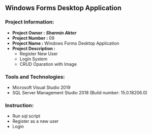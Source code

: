 ## Windows Forms Desktop Application
### Project Information: 
   * __Project Owner :__ *__Sharmin Akter__*
   * __Project Number :__ 09
   * __Project Name :__ Windows Forms Desktop Application
   * __Project Description :__  
        * Register New User
        * Login System
        * CRUD Oparation with Image

### Tools and Technologies: 
   * Microsoft Visual Studio 2019	
   * SQL Server Management Studio 2018 (Build number: 15.0.18206.0)
   
### Instruction:
   * Run sql script
   * Register as a new user
   * Login
